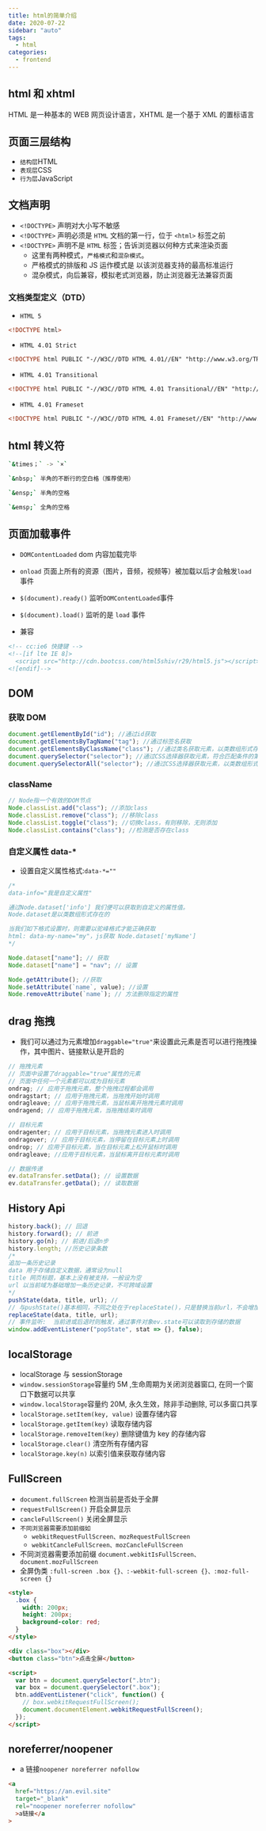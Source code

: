 ```yaml
---
title: html的简单介绍
date: 2020-07-22
sidebar: "auto"
tags:
  - html
categories:
  - frontend
---
```


## html 和 xhtml

HTML 是一种基本的 WEB 网页设计语言，XHTML 是一个基于 XML 的置标语言

## 页面三层结构

- `结构层`HTML
- `表现层`CSS
- `行为层`JavaScript

## 文档声明

- `<!DOCTYPE>` 声明对大小写不敏感
- `<!DOCTYPE>` 声明必须是 `HTML` 文档的第一行，位于 `<html>` 标签之前
- `<!DOCTYPE>` 声明不是 `HTML` 标签；告诉浏览器以何种方式来渲染页面
  - 这里有两种模式，`严格模式`和`混杂模式`。
  - 严格模式的排版和 JS 运作模式是 以该浏览器支持的最高标准运行
  - 混杂模式，向后兼容，模拟老式浏览器，防止浏览器无法兼容页面

### 文档类型定义（DTD）

- `HTML 5`

```html
<!DOCTYPE html>
```

- `HTML 4.01 Strict`

```html
<!DOCTYPE html PUBLIC "-//W3C//DTD HTML 4.01//EN" "http://www.w3.org/TR/html4/strict.dtd">
```

- `HTML 4.01 Transitional`

```html
<!DOCTYPE html PUBLIC "-//W3C//DTD HTML 4.01 Transitional//EN" "http://www.w3.org/TR/html4/loose.dtd">
```

- `HTML 4.01 Frameset`

```html
<!DOCTYPE html PUBLIC "-//W3C//DTD HTML 4.01 Frameset//EN" "http://www.w3.org/TR/html4/frameset.dtd">
```

## html 转义符

```bash
`&times；` -> `×`

`&nbsp;` 半角的不断行的空白格（推荐使用）

`&ensp;` 半角的空格

`&emsp;` 全角的空格
```

## 页面加载事件

- `DOMContentLoaded` dom 内容加载完毕
- `onload` 页面上所有的资源（图片，音频，视频等）被加载以后才会触发`load`事件
- `$(document).ready()` 监听`DOMContentLoaded`事件
- `$(document).load()` 监听的是 `load` 事件

- 兼容

```html
<!-- cc:ie6 快捷键 -->
<!--[if lte IE 8]>
  <script src="http://cdn.bootcss.com/html5shiv/r29/html5.js"></script>
<![endif]-->
```

## DOM

### 获取 DOM

```js
document.getElementById("id"); //通过id获取
document.getElementsByTagName("tag"); //通过标签名获取
document.getElementsByClassName("class"); //通过类名获取元素，以类数组形式存在。
document.querySelector("selector"); //通过CSS选择器获取元素，符合匹配条件的第1个元素。
document.querySelectorAll("selector"); //通过CSS选择器获取元素，以类数组形式存在。
```

### className

```js
// Node指一个有效的DOM节点
Node.classList.add("class"); //添加class
Node.classList.remove("class"); //移除class
Node.classList.toggle("class"); //切换class，有则移除，无则添加
Node.classList.contains("class"); //检测是否存在class
```

### 自定义属性 data-\*

- 设置自定义属性格式:`data-*=""`

```js
/*
data-info="我是自定义属性"

通过Node.dataset['info'] 我们便可以获取到自定义的属性值。
Node.dataset是以类数组形式存在的

当我们如下格式设置时，则需要以驼峰格式才能正确获取
html: data-my-name="my"，js获取 Node.dataset['myName']
*/

Node.dataset["name"]; // 获取
Node.dataset["name"] = "nav"; // 设置

Node.getAttribute(); //获取
Node.setAttribute(`name`, value); //设置
Node.removeAttribute(`name`); // 方法删除指定的属性
```

## drag 拖拽

- 我们可以通过为元素增加`draggable="true"`来设置此元素是否可以进行拖拽操作，其中图片、链接默认是开启的

```js
// 拖拽元素
// 页面中设置了draggable="true"属性的元素
// 页面中任何一个元素都可以成为目标元素
ondrag; // 应用于拖拽元素，整个拖拽过程都会调用
ondragstart; // 应用于拖拽元素，当拖拽开始时调用
ondragleave; // 应用于拖拽元素，当鼠标离开拖拽元素时调用
ondragend; // 应用于拖拽元素，当拖拽结束时调用

// 目标元素
ondragenter; // 应用于目标元素，当拖拽元素进入时调用
ondragover; // 应用于目标元素，当停留在目标元素上时调用
ondrop; // 应用于目标元素，当在目标元素上松开鼠标时调用
ondragleave; //应用于目标元素，当鼠标离开目标元素时调用

// 数据传递
ev.dataTransfer.setData(); // 设置数据
ev.dataTransfer.getData(); // 读取数据
```

## History Api

```js
history.back(); // 回退
history.forward(); // 前进
history.go(n); // 前进/后退n步
history.length; //历史记录条数
/*
追加一条历史记录
data 用于存储自定义数据，通常设为null
title 网页标题，基本上没有被支持，一般设为空
url 以当前域为基础增加一条历史记录，不可跨域设置
*/
pushState(data, title, url); //
// 与pushState()基本相同，不同之处在于replaceState()，只是替换当前url，不会增加/减少历史记录。
replaceState(data, title, url);
// 事件监听:  当前进或后退时则触发，通过事件对象ev.state可以读取到存储的数据
window.addEventListener("popState", stat => {}, false);
```

## localStorage

- localStorage 与 sessionStorage
- `window.sessionStorage`容量约 5M ,生命周期为关闭浏览器窗口, 在同一个窗口下数据可以共享
- `window.localStorage`容量约 20M, 永久生效，除非手动删除, 可以多窗口共享
- `localStorage.setItem(key, value)` 设置存储内容
- `localStorage.getItem(key)` 读取存储内容
- `localStorage.removeItem(key)` 删除键值为 key 的存储内容
- `localStorage.clear()` 清空所有存储内容
- `localStorage.key(n)` 以索引值来获取存储内容

## FullScreen

- `document.fullScreen` 检测当前是否处于全屏
- `requestFullScreen()` 开启全屏显示
- `cancleFullScreen()` 关闭全屏显示
- `不同浏览器需要添加前缀如`
  - `webkitRequestFullScreen、mozRequestFullScreen`
  - `webkitCancleFullScreen、mozCancleFullScreen`
- 不同浏览器需要添加前缀 `document.webkitIsFullScreen、document.mozFullScreen`
- 全屏伪类 `:full-screen .box {}、:-webkit-full-screen {}、:moz-full-screen {}`

```html
<style>
  .box {
    width: 200px;
    height: 200px;
    background-color: red;
  }
</style>

<div class="box"></div>
<button class="btn">点击全屏</button>

<script>
  var btn = document.querySelector(".btn");
  var box = document.querySelector(".box");
  btn.addEventListener("click", function() {
    // box.webkitRequestFullScreen();
    document.documentElement.webkitRequestFullScreen();
  });
</script>
```

## noreferrer/noopener

- a 链接`noopener noreferrer nofollow`

```html
<a
  href="https://an.evil.site"
  target="_blank"
  rel="noopener noreferrer nofollow"
  >a链接</a
>
```
